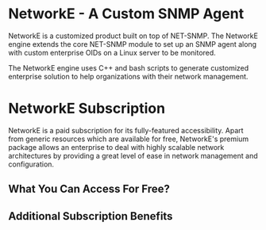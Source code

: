 # NetworkE - A Custom SNMP Agent

NetworkE is a customized product built on top of NET-SNMP. The NetworkE engine extends the core NET-SNMP module to set up an SNMP agent along with custom enterprise OIDs on a Linux server to be monitored. 

The NetworkE engine uses C++ and bash scripts to generate customized enterprise solution to help organizations with their network management. 

# NetworkE Subscription

NetworkE is a paid subscription for its fully-featured accessibility. Apart from generic resources which are available for free, NetworkE's premium package allows an enterprise to deal with highly scalable network architectures by providing a great level of ease in network management and configuration.

## What You Can Access For Free?


## Additional Subscription Benefits


